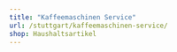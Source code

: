 ```yaml
---
title: "Kaffeemaschinen Service"
url: /stuttgart/kaffeemaschinen-service/
shop: Haushaltsartikel
---
```


